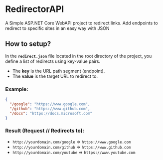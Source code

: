 # RedirectorAPI

A Simple ASP.NET Core WebAPI project to redirect links.
Add endpoints to redirect to specific sites in an easy way with JSON

## How to setup?
In the **`redirect.json`** file located in the root directory of the project, you define a list of redirects using key-value pairs.
- The **key** is the URL path segment (endpoint).
- The **value** is the target URL to redirect to.

### Example:
```json
{
  "/google": "https://www.google.com",
  "/github": "https://www.github.com",
  "/docs": "https://docs.microsoft.com"
}
```

### Result (Request	// Redirects to):
- `http://yourdomain.com/google` => `https://www.google.com`
- `http://yourdomain.com/github` => `https://www.github.com`
- `http://yourdomain.com/youtube` => `https://www.youtube.com`
